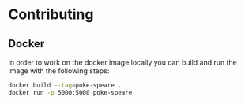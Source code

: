 # Contributing

## Docker

In order to work on the docker image locally you can build and run the image
with the following steps:

```sh
docker build --tag=poke-speare .
docker run -p 5000:5000 poke-speare
```
